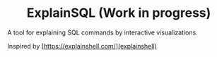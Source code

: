 # <div align="center">**ExplainSQL (Work in progress)**</div>

A tool for explaining SQL commands by interactive visualizations.

Inspired by [https://explainshell.com/](explainshell)